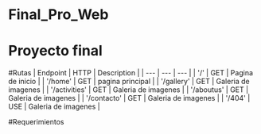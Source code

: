 # Final_Pro_Web
# Proyecto final

#Rutas
| Endpoint | HTTP | Description |
| --- | --- | --- |
| '/' | GET | Pagina de inicio |
| '/home' | GET | pagina principal |
| '/gallery' | GET | Galeria de imagenes |
| '/activities' | GET | Galeria de imagenes |
| '/aboutus' | GET | Galeria de imagenes |
| '/contacto' | GET | Galeria de imagenes |
| '/404' | USE | Galeria de imagenes |

#Requerimientos